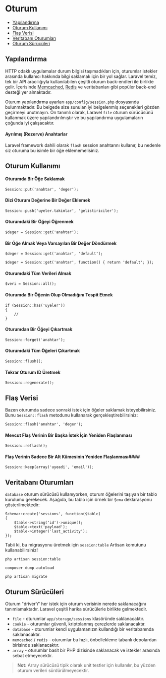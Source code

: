 # Oturum

- [Yapılandırma](#configuration)
- [Oturum Kullanımı](#session-usage)
- [Flaş Verisi](#flash-data)
- [Veritabanı Oturumları](#database-sessions)
- [Oturum Sürücüleri](#session-drivers)

<a name="configuration"></a>
## Yapılandırma

HTTP odaklı uygulamalar durum bilgisi taşımadıkları için, oturumlar istekler arasında kullanıcı hakkında bilgi saklamak için bir yol sağlar. Laravel temiz, tek bir API aracılığıyla kullanılabilen çeşitli oturum back-endleri ile birlikte gelir. İçerisinde [Memcached](http://memcached.org), [Redis](http://redis.io) ve veritabanları gibi popüler back-end desteği yer almaktadır.

Oturum yapılandırma ayarları `app/config/session.php` dosyasında bulunmaktadır. Bu belgede size sunulan iyi belgelenmiş seçenekleri gözden geçirmeyi unutmayın. Ön tanımlı olarak, Laravel `file` oturum sürücüsünü kullanmak üzere yapılandırılmıştır ve bu yapılandırma uygulamaların çoğunda iyi çalışacaktır.

#### Ayrılmış (Rezerve) Anahtarlar

Laravel framework dahili olarak `flash` session anahtarını kullanır, bu nedenle siz oturuma bu isimle bir öğe eklememelisiniz.

<a name="session-usage"></a>
## Oturum Kullanımı

#### Oturumda Bir Öğe Saklamak

	Session::put('anahtar', 'deger');

#### Dizi Oturum Değerine Bir Değer Eklemek

	Session::push('uyeler.takimlar', 'gelistiriciler');

#### Oturumdaki Bir Öğeyi Öğrenmek

	$deger = Session::get('anahtar');

#### Bir Öğe Almak Veya Varsayılan Bir Değer Döndürmek

	$deger = Session::get('anahtar', 'default');

	$deger = Session::get('anahtar', function() { return 'default'; });

#### Oturumdaki Tüm Verileri Almak

	$veri = Session::all();

#### Oturumda Bir Öğenin Olup Olmadığını Tespit Etmek

	if (Session::has('uyeler'))
	{
		//
	}

#### Oturumdan Bir Öğeyi Çıkartmak

	Session::forget('anahtar');

#### Oturumdaki Tüm Öğeleri Çıkartmak

	Session::flush();

#### Tekrar Oturum ID Üretmek

	Session::regenerate();

<a name="flash-data"></a>
## Flaş Verisi

Bazen oturumda sadece sonraki istek için öğeler saklamak isteyebilirsiniz. Bunu `Session::flash` metodunu kullanarak gerçekleştirebilirsiniz:

	Session::flash('anahtar', 'deger');

#### Mevcut Flaş Verinin Bir Başka İstek İçin Yeniden Flaşlanması

	Session::reflash();

#### Flaş Verinin Sadece Bir Alt Kümesinin Yeniden Flaşlanması####

	Session::keep(array('uyeadi', 'email'));

<a name="database-sessions"></a>
## Veritabanı Oturumları

`database` oturum sürücüsü kullanıyorken, oturum öğelerini taşıyan bir tablo kurulumu gerekecek. Aşağıda, bu tablo için örnek bir `Şema` deklarasyonu gösterilmektedir:

	Schema::create('sessions', function($table)
	{
		$table->string('id')->unique();
		$table->text('payload');
		$table->integer('last_activity');
	});

Tabii ki, bu migrasyonu üretmek için `session:table` Artisan komutunu kullanabilirsiniz!

	php artisan session:table

	composer dump-autoload

	php artisan migrate

<a name="session-drivers"></a>
## Oturum Sürücüleri

Oturum "driver'ı" her istek için oturum verisinin nerede saklanacağını tanımlamaktadır. Laravel çeşitli harika sürücülerle birlikte gelmektedir.

- `file` - oturumlar `app/storage/sessions` klasöründe saklanacaktır.
- `cookie` - oturumlar güvenli, kriptolanmış çerezlerde saklanacaktır.
- `database` - oturumlar kendi uygulamanızın kullandığı bir veritabanında saklanacaktır.
- `memcached` / `redis` - oturumlar bu hızlı, önbellekleme tabanlı depolardan birisinde saklanacaktır.
- `array` - oturumlar basit bir PHP dizisinde saklanacak ve istekler arasında sebat etmeyecektir.

> **Not:** Array sürücüsü tipik olarak unit testler için kullanılır, bu yüzden oturum verileri sürdürülmeyecektir.